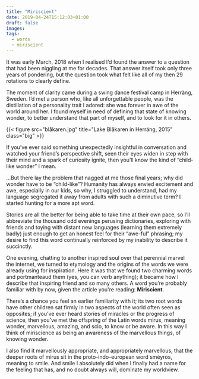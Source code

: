 ```yaml
---
title: "Miriscient"
date: 2019-04-24T15:12:03+01:00
draft: false
images:
tags:
  - words
  - miriscient
---
```


It was early March, 2018 when I realised I’d found the answer to a question that had been niggling at me for decades. That answer itself took only three years of pondering, but the question took what felt like all of my then 29 rotations to clearly define.

The moment of clarity came during a swing dance festival camp in Herräng, Sweden. I’d met a person who, like all unforgettable people, was the distillation of a personality trait I adored: she was forever in awe of the world around her. I found myself in need of defining that state of knowing wonder, to better understand that part of myself, and to look for it in others.

{{< figure src="blåkaren.jpg" title="Lake Blåkaren in Herräng, 2015" class="big" >}}

If you’ve ever said something unexpectedly insightful in conversation and watched your friend’s perspective shift, seen their eyes widen in step with their mind and a spark of curiosity ignite, then you’ll know the kind of “child-like wonder” I mean.

…But there lay the problem that nagged at me those final years; why did wonder have to be “child-like”? Humanity has always envied excitement and awe, especially in our kids, so why, I struggled to understand, had my language segregated it away from adults with such a diminutive term? I started hunting for a more apt word.

Stories are all the better for being able to take time at their own pace, so I’ll abbreviate the thousand odd evenings perusing dictionaries, exploring with friends and toying with distant new languages (learning them extremely badly) just enough to get an honest feel for their “awe-ful” phrasing; my desire to find this word continually reinforced by my inability to describe it succinctly.

One evening, chatting to another inspired soul over that perennial marvel the internet, we turned to etymology and the origins of the words we were already using for inspiration. Here it was that we found two charming words and portmanteaud them (yes, you can verb anything); it became how I describe that inspiring friend and so many others. A word you’re probably familiar with by now, given the article you're reading: **Miriscient**.

There’s a chance you feel an earlier familiarity with it; its two root words have other children sat firmly in two aspects of the world often seen as opposites; if you’ve ever heard stories of miracles or the progress of science, then you’ve met the offspring of the Latin words mirus, meaning wonder, marvellous, amazing, and scio, to know or be aware. In this way I think of miriscience as being an awareness of the marvellous things, of knowing wonder.

I also find it marvellously appropriate, and appropriately marvellous, that the deeper roots of mirus sit in the proto-indo-european word sméyros, meaning to smile. And smile I absolutely did when I finally had a name for the feeling that has, and no doubt always will, dominate my worldview.